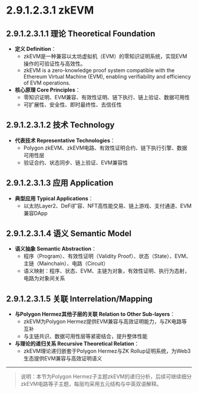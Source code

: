 # 2.9.1.2.3.1 zkEVM

## 2.9.1.2.3.1.1 理论 Theoretical Foundation

- **定义 Definition**：
  - zkEVM是一种兼容以太坊虚拟机（EVM）的零知识证明系统，实现EVM操作的可验证性与高效性。
  - zkEVM is a zero-knowledge proof system compatible with the Ethereum Virtual Machine (EVM), enabling verifiability and efficiency of EVM operations.
- **核心原理 Core Principles**：
  - 零知识证明、EVM兼容、有效性证明、链下执行、链上验证、数据可用性
  - 可扩展性、安全性、即时最终性、去信任性

## 2.9.1.2.3.1.2 技术 Technology

- **代表技术 Representative Technologies**：
  - Polygon zkEVM、zkEVM电路、有效性证明合约、链下执行引擎、数据可用性层
  - 验证合约、状态同步、链上验证、EVM兼容性

## 2.9.1.2.3.1.3 应用 Application

- **典型应用 Typical Applications**：
  - 以太坊Layer2、DeFi扩容、NFT高性能交易、链上游戏、支付通道、EVM兼容DApp

## 2.9.1.2.3.1.4 语义 Semantic Model

- **语义抽象 Semantic Abstraction**：
  - 程序（Program）、有效性证明（Validity Proof）、状态（State）、EVM、主链（Mainchain）、电路（Circuit）
  - 语义映射：程序、状态、EVM、主链为对象，有效性证明、执行为态射，电路为对象间关系

## 2.9.1.2.3.1.5 关联 Interrelation/Mapping

- **与Polygon Hermez其他子层的关联 Relation to Other Sub-layers**：
  - zkEVM为Polygon Hermez提供EVM兼容与高效证明能力，与ZK电路等互补
  - 与主链共识、数据可用性层等紧密结合，提升整体性能
- **与理论的递归关系 Recursive Theoretical Relation**：
  - zkEVM理论递归嵌套于Polygon Hermez与ZK Rollup证明系统，为Web3生态提供EVM兼容与高效证明语义

---

> 说明：本节为Polygon Hermez子主题zkEVM的递归分析，后续可继续细分zkEVM电路等子主题，每层均采用五元结构与中英双语解释。
